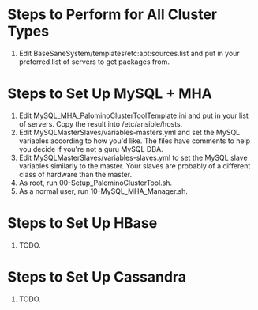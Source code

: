 Steps to Perform for All Cluster Types
======================================

   1. Edit BaseSaneSystem/templates/etc:apt:sources.list and put in your
      preferred list of servers to get packages from.


Steps to Set Up MySQL + MHA
===========================

   1. Edit MySQL_MHA_PalominoClusterToolTemplate.ini and put in your list
      of servers. Copy the result into /etc/ansible/hosts.
   2. Edit MySQLMasterSlaves/variables-masters.yml and set the MySQL variables
      according to how you'd like. The files have comments to help you decide
      if you're not a guru MySQL DBA.
   3. Edit MySQLMasterSlaves/variables-slaves.yml to set the MySQL slave
      variables similarly to the master. Your slaves are probably of a different
      class of hardware than the master.
   4. As root, run 00-Setup_PalominoClusterTool.sh.
   5. As a normal user, run 10-MySQL_MHA_Manager.sh.


Steps to Set Up HBase
=====================

   1. TODO.

Steps to Set Up Cassandra
=========================

   1. TODO.

